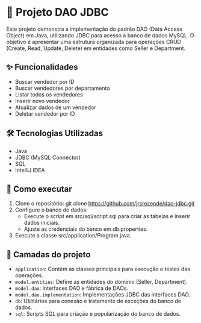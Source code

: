# 💾 Projeto DAO JDBC

 Este projeto demonstra a implementação do padrão DAO (Data Access Object) em Java, utilizando JDBC para acesso a banco de dados MySQL. O objetivo é apresentar uma estrutura organizada para operações CRUD (Create, Read, Update, Delete) em entidades como Seller e Department.

## ✨ Funcionalidades

 - Buscar vendedor por ID
 - Buscar vendedores por departamento
 - Listar todos os vendedores
 - Inserir novo vendedor
 - Atualizar dados de um vendedor
 - Deletar vendedor por ID

## 🛠️ Tecnologias Utilizadas

 - Java
 - JDBC (MySQL Connector)
 - SQL 
 - IntelliJ IDEA

## 🚀 Como executar
 1. Clone o repositório: git clone https://github.com/jrsrezende/dao-jdbc.git
 2. Configure o banco de dados:
     - Execute o script em src/sql/script.sql para criar as tabelas e inserir dados iniciais.
     - Ajuste as credenciais do banco em db.properties.
 4. Execute a classe src/application/Program.java.

## 📁 Camadas do projeto
 - `application`: Contém as classes principais para execução e testes das operações.
 - `model.entities`: Define as entidades do domínio (Seller, Department).
 - `model.dao`: Interfaces DAO e fábrica de DAOs.
 - `model.dao.implementation`: Implementações JDBC das interfaces DAO.
 - `db`: Utilitários para conexão e tratamento de exceções do banco de dados.
 - `sql`: Scripts SQL para criação e popularização do banco de dados.

